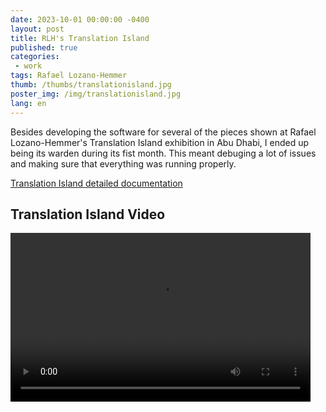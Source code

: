 ```yaml
---
date: 2023-10-01 00:00:00 -0400
layout: post
title: RLH's Translation Island
published: true
categories:
 - work
tags: Rafael Lozano-Hemmer
thumb: /thumbs/translationisland.jpg
poster_img: /img/translationisland.jpg
lang: en
---
```



Besides developing the software for several of the pieces shown at Rafael Lozano-Hemmer's Translation Island exhibition in Abu Dhabi, I ended up being its warden during its fist month. This meant debuging a lot of issues and making sure that everything was running properly.


[Translation Island detailed documentation](https://www.lozano-hemmer.com/exhibitions/rafael_lozano-hemmer_translation_island_abu_dhabi_2023.php)


## Translation Island Video

<video class="videoborder" preload="metadata" width="480" height="270" controls  autoplay>
  <source src="https://www.lozano-hemmer.com/videos/artwork/rafael_lozano-hemmer_translation_island_demo_abu_dhabi_2023_pt_005.mp4#t=0.1"  type="video/mp4">
  <source src="https://www.lozano-hemmer.com/videos/artwork/rafael_lozano-hemmer_translation_island_demo_abu_dhabi_2023_pt_005.ogv#t=0.1"  type="video/ogg">
  <source src="https://www.lozano-hemmer.com/videos/artwork/rafael_lozano-hemmer_translation_island_demo_abu_dhabi_2023_pt_005.webm#t=0.1" type="video/webm">
    Your browser does not support the video tag.
</video>  